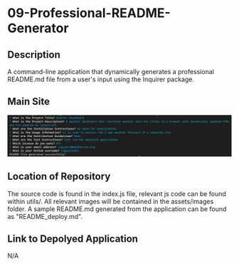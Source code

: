 # 09-Professional-README-Generator

## Description

A command-line application that dynamically generates a professional README.md file from a user's input using the Inquirer package.

## Main Site

![Main Site](assets/images/main-site-01.png)

## Location of Repository

The source code is found in the index.js file, relevant js code can be found within utils/. All relevant images will be contained in the assets/images folder. A sample README.md generated from the application can be found as "README_deploy.md".

## Link to Depolyed Application

N/A